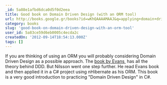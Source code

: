 ```yaml
---
_id: 5a88e1afbd6dca0d5f0d2eea
title: Good book on Domain Driven Design (with an ORM tool)
url: http://books.google.gr/books?id=wKhQAAAAMAAJ&q=applying+domain+driven+design&dq=applying+domain+driven+design&source=bl&ots=K4z8d7I-pV&sig=ushjpzEfsL2RUgNv6t8sBFu4SoE&hl=en&sa=X&ei=ueRWUPDcGMrB0gWGkIDADg&ved=0CCwQ6AEwAA
category: books
slug: 'good-book-on-domain-driven-design-with-an-orm-tool'
user_id: 5a83ce59d6eb0005c4ecda2c
createdOn: '2012-09-14T18:54:13.000Z'
tags: []
---
```


If you are thinking of using an ORM you will probably considering Domain Driven Design as a possible approach. The <a href="http://books.google.gr/books/about/Domain_Driven_Design.html?id=hHBf4YxMnWMC&amp;redir_esc=y">book by Evans </a> has all the theory behind DDD. But Nilsson went one step further. He read Evans book and then applied it in a C# project using nHibernate as his ORM. This book is a very good introduction to practicing "Domain Driven Design" in C#.
